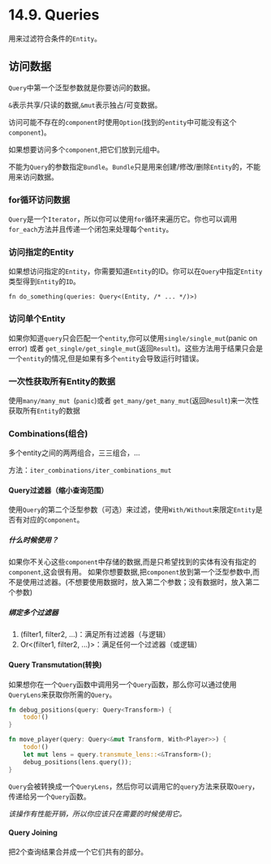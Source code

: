 # 14.9. Queries
用来过滤符合条件的`Entity`。

## 访问数据

`Query`中第一个泛型参数就是你要访问的数据。

`&`表示共享/只读的数据,`&mut`表示独占/可变数据。

访问可能不存在的`component`时使用`Option`(找到的`entity`中可能没有这个`component`)。

如果想要访问多个`component`,把它们放到元组中。

不能为`Query`的参数指定`Bundle`。`Bundle`只是用来创建/修改/删除`Entity`的，不能用来访问数据。


### for循环访问数据

`Query`是一个`Iterator`，所以你可以使用`for`循环来遍历它。你也可以调用`for_each`方法并且传递一个闭包来处理每个`entity`。

### 访问指定的Entity

如果想访问指定的`Entity`，你需要知道`Entity`的ID。你可以在`Query`中指定`Entity`类型得到`Entity`的`ID`。

`fn do_something(queries: Query<(Entity, /* ... */)>)`

### 访问单个Entity

如果你知道`query`只会匹配一个`entity`,你可以使用`single/single_mut`(panic on error) 或者 `get_single/get_single_mut`(返回`Result`)。这些方法用于结果只会是一个`entity`的情况,但是如果有多个`entity`会导致运行时错误。

### 一次性获取所有Entity的数据
使用`many/many_mut `(`panic`)或者 `get_many/get_many_mut`(返回`Result`)来一次性获取所有`Entity`的数据


### Combinations(组合)
多个entity之间的两两组合，三三组合，...

方法：`iter_combinations/iter_combinations_mut`

#### Query过滤器（缩小查询范围）
使用`Query`的第二个泛型参数（可选）来过滤，使用`With/Without`来限定`Entity`是否有对应的`Component`。

##### 什么时候使用？

如果你不关心这些`component`中存储的数据,而是只希望找到的实体有没有指定的`component`,这会很有用。 如果你想要数据,把`component`放到第一个泛型参数中,而不是使用过滤器。(不想要使用数据时，放入第二个参数；没有数据时，放入第二个参数)

##### 绑定多个过滤器
1. (filter1, filter2, ...)：满足所有过滤器（与逻辑）
2. Or<(filter1, filter2, ...)>：满足任何一个过滤器（或逻辑）

#### Query Transmutation(转换)
如果想你在一个`Query`函数中调用另一个`Query`函数，那么你可以通过使用`QueryLens`来获取你所需的`Query`。
```rust
fn debug_positions(query: Query<Transform>) {
    todo!()
}

fn move_player(query: Query<&mut Transform, With<Player>>) {
    todo!()
    let mut lens = query.transmute_lens::<&Transform>();
    debug_positions(lens.query());
}
```
`Query`会被转换成一个`QueryLens`，然后你可以调用它的`query`方法来获取`Query`，传递给另一个`Query`函数。

*该操作有性能开销，所以你应该只在需要的时候使用它。*


#### Query Joining
把2个查询结果合并成一个它们共有的部分。